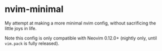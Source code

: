 # nvim-minimal

My attempt at making a more minimal nvim config, without sacrificing the little joys in life.

Note this config is only compatible with Neovim 0.12.0+ (nightly only, until `vim.pack` is fully released).
